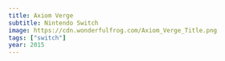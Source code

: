 ```yaml
---
title: Axiom Verge
subtitle: Nintendo Switch
image: https://cdn.wonderfulfrog.com/Axiom_Verge_Title.png
tags: ["switch"]
year: 2015
---
```

